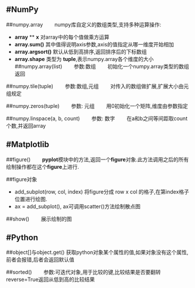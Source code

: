 #NumPy
---
##numpy.array
&emsp;&emsp;numpy库自定义的数组类型,支持多种运算操作:
* **array** ** **x** 对array中的每个值做乘方运算
* **array.sum()** 其中值得说明axis参数,axis的值指定从哪一维度开始相加
* **array.argsort()** 默认从低到高排序,返回排序后的下标数组
* **array.shape** 类型为 **tuple**,表示numpy.array各个维度的大小
##numpy.array(list)
&emsp;&emsp;参数:数组
&emsp;&emsp;初始化一个numpy.array类型的数组返回

##numpy.tile(tuple)
&emsp;&emsp;参数:数组,元组
&emsp;&emsp;对传入的数组做扩展,扩展大小由元组规定

##numpy.zeros(tuple)
&emsp;&emsp;参数: 元组
&emsp;&emsp;用0初始化一个矩阵,维度由参数指定

##numpy.linspace(a, b, count)
&emsp;&emsp;参数: 数字
&emsp;&emsp;在a和b之间等间距取count个数,并返回array

#Matplotlib
---
##figure()
&emsp;&emsp;**pyplot**模块中的方法,返回一个**figure**对象.此方法调用之后的所有绘制操作都在这个**figure**上进行.

##figure对象
* add_subplot(row, col, index) 将figure分成 row x col 的格子,在第index格子位置进行绘图.
* ax = add_subplot(), ax可调用scatter()方法绘制散点图

##show()
&emsp;&emsp;展示绘制的图

#Python
---
##object[]与object.get()
获取python对象某个属性的值,如果对象没有这个属性,前者会报错,后者会返回默认值

##sorted()
&emsp;&emsp;参数:可迭代对象,用于比较的键,比较结果是否要翻转
&emsp;&emsp;reverse=True返回从低到高的比较结果
